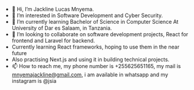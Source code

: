 - 👋 Hi, I’m Jackline Lucas Mnyema.
- 👀 I’m interested in Software Development and Cyber Security.
- 🌱 I’m currently learning Bachelor of Science in Computer Science At University of Dar es Salaam, in Tanzania.
- 💞️ I’m looking to collaborate on software development projects, React for frontend and Laravel for backend.
- Currently learning React frameworks, hoping to use them in the near future
- Also practising Next.js and using it in building technical projects.
- 📫 How to reach me, my phone number is +255625651165, my mail is mnyemajackline@gmail.com, i am available in whatsapp and my instagram is @jsia

<!---
Mnyema/Mnyema is a ✨ special ✨ repository because its `README.md` (this file) appears on your GitHub profile.
You can click the Preview link to take a look at your changes.
--->
